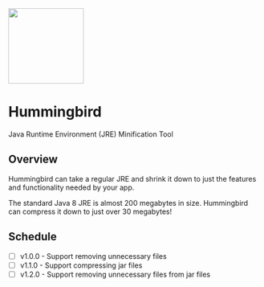 <img src="https://s-media-cache-ak0.pinimg.com/originals/74/14/c9/7414c9138964f7ad1953a58ec71271f8.jpg" width="150">

# Hummingbird
Java Runtime Environment (JRE) Minification Tool

## Overview
Hummingbird can take a regular JRE and shrink it down to just the features and functionality needed by your app.  

The standard Java 8 JRE is almost 200 megabytes in size.  Hummingbird can compress it down to just over 30 megabytes!

## Schedule
  - [ ] v1.0.0 - Support removing unnecessary files
  - [ ] v1.1.0 - Support compressing jar files
  - [ ] v1.2.0 - Support removing unnecessary files from jar files
